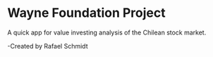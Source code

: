 # Wayne Foundation Project

A quick app for value investing analysis of the Chilean stock market.

-Created by Rafael Schmidt
